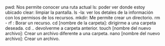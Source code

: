 pwd: Nos permite conocer una ruta actual
ls: poder ver donde estoy ubicado
clear: limpiar la pantalla.
ls -la: ver los detales de la información con los permisos de los recursos.
mkdir: Me permite crear un directorio.
rm - rf :  Borar un recurso.
cd [nombre de la carpeta]: dirigirme a una carpeta deseada.
cd .. devolverme a carpeta anterior.
touch [nombre del nuevo archivo]: Crear un archivo diferente a una carpeta.
nano [nombre del nuevo archivo]: Crear un archivo.

